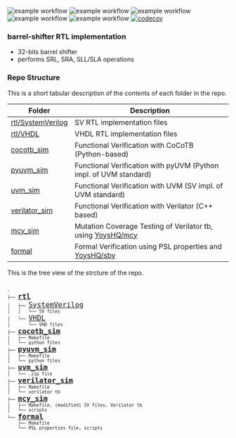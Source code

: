 ![example workflow](https://github.com/npatsiatzis/barrel_shifter/actions/workflows/main.yml/badge.svg)
![example workflow](https://github.com/npatsiatzis/barrel_shifter/actions/workflows/coverage.yml/badge.svg)
![example workflow](https://github.com/npatsiatzis/barrel_shifter/actions/workflows/regression_pyuvm.yml/badge.svg)
![example workflow](https://github.com/npatsiatzis/barrel_shifter/actions/workflows/formal.yml/badge.svg)
![example workflow](https://github.com/npatsiatzis/barrel_shifter/actions/workflows/verilator_regression.yml/badge.svg)
[![codecov](https://codecov.io/gh/npatsiatzis/barrel_shifter/graph/badge.svg?token=U5KUC9W346)](https://codecov.io/gh/npatsiatzis/barrel_shifter)

### barrel-shifter RTL implementation


- 32-bits barrel shifter
- performs SRL, SRA, SLL/SLA operations


### Repo Structure

This is a short tabular description of the contents of each folder in the repo.

| Folder | Description |
| ------ | ------ |
| [rtl/SystemVerilog](https://github.com/npatsiatzis/barrel_shifter/tree/main/rtl/SystemVerilog) | SV RTL implementation files |
| [rtl/VHDL](https://github.com/npatsiatzis/barrel_shifter/tree/main/rtl/VHDL) | VHDL RTL implementation files |
| [cocotb_sim](https://github.com/npatsiatzis/barrel_shifter/tree/main/cocotb_sim) | Functional Verification with CoCoTB (Python-based) |
| [pyuvm_sim](https://github.com/npatsiatzis/barrel_shifter/tree/main/pyuvm_sim) | Functional Verification with pyUVM (Python impl. of UVM standard) |
| [uvm_sim](https://github.com/npatsiatzis/barrel_shifter/tree/main/uvm_sim) | Functional Verification with UVM (SV impl. of UVM standard) |
| [verilator_sim](https://github.com/npatsiatzis/barrel_shifter/tree/main/verilator_sim) | Functional Verification with Verilator (C++ based) |
| [mcy_sim](https://github.com/npatsiatzis/simple_adder/tree/main/mcy_sim) | Mutation Coverage Testing of Verilator tb, using  [YoysHQ/mcy](https://github.com/YosysHQ/oss-cad-suite-build)|
| [formal](https://github.com/npatsiatzis/barrel_shifter/tree/main/formal) | Formal Verification using  PSL properties and [YoysHQ/sby](https://github.com/YosysHQ/oss-cad-suite-build) |


This is the tree view of the strcture of the repo.
<pre>
<font size = "2">
.
├── <font size = "4"><b><a href="https://github.com/npatsiatzis/barrel_shifter/tree/main/rtl">rtl</a></b> </font>
│   ├── <font size = "4"><a href="https://github.com/npatsiatzis/barrel_shifter/tree/main/rtl/SystemVerilog">SystemVerilog</a> </font>
│   │   └── SV files
│   └── <font size = "4"><a href="https://github.com/npatsiatzis/barrel_shifter/tree/main/rtl/VHDL">VHDL</a> </font>
│       └── VHD files
├── <font size = "4"><b><a href="https://github.com/npatsiatzis/barrel_shifter/tree/main/cocotb_sim">cocotb_sim</a></b></font>
│   ├── Makefile
│   └── python files
├── <font size = "4"><b><a 
 href="https://github.com/npatsiatzis/barrel_shifter/tree/main/pyuvm_sim">pyuvm_sim</a></b></font>
│   ├── Makefile
│   └── python files
├── <font size = "4"><b><a href="https://github.com/npatsiatzis/barrel_shifter/tree/main/uvm_sim">uvm_sim</a></b></font>
│   └── .zip file
├── <font size = "4"><b><a href="https://github.com/npatsiatzis/barrel_shifter/tree/main/verilator_sim">verilator_sim</a></b></font>
│   ├── Makefile
│   └── verilator tb
├── <font size = "4"><b><a href="https://github.com/npatsiatzis/barrel_shifter/tree/main/mcy_sim">mcy_sim</a></b></font>
│   ├── Makefile, (modified) SV files, Verilator tb
│   └── scripts
└── <font size = "4"><b><a href="https://github.com/npatsiatzis/barrel_shifter/tree/main/formal">formal</a></b></font>
    ├── Makefile
    └── PSL properties file, scripts
</pre>